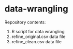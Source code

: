 # data-wrangling

Repository contents:

1) R script for data wrangling 
2) refine_original.csv data file
3) refine_clean.csv data file
